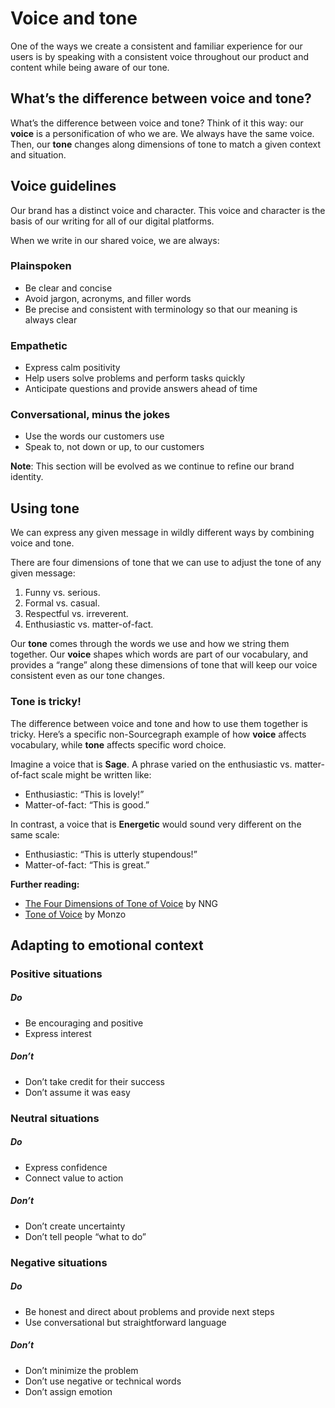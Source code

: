 # Voice and tone

One of the ways we create a consistent and familiar experience for our users is by speaking with a consistent voice throughout our product and content while being aware of our tone.

## What’s the difference between voice and tone?

What’s the difference between voice and tone? Think of it this way: our **voice** is a personification of who we are. We always have the same voice. Then, our **tone** changes along dimensions of tone to match a given context and situation.

## Voice guidelines

Our brand has a distinct voice and character. This voice and character is the basis of our writing for all of our digital platforms.

When we write in our shared voice, we are always:

### Plainspoken

- Be clear and concise
- Avoid jargon, acronyms, and filler words
- Be precise and consistent with terminology so that our meaning is always clear

### Empathetic

- Express calm positivity
- Help users solve problems and perform tasks quickly
- Anticipate questions and provide answers ahead of time

### Conversational, minus the jokes

- Use the words our customers use
- Speak to, not down or up, to our customers

**Note**: This section will be evolved as we continue to refine our brand identity.

## Using tone

We can express any given message in wildly different ways by combining voice and tone.

There are four dimensions of tone that we can use to adjust the tone of any given message:

1. Funny vs. serious.
2. Formal vs. casual.
3. Respectful vs. irreverent.
4. Enthusiastic vs. matter-of-fact.

Our **tone** comes through the words we use and how we string them together. Our **voice** shapes which words are part of our vocabulary, and provides a “range” along these dimensions of tone that will keep our voice consistent even as our tone changes.

<div class="tone-sample">
<h3>Tone is tricky!</h3>
<p>The difference between voice and tone and how to use them together is tricky. Here’s a specific non-Sourcegraph example of how <strong>voice</strong> affects vocabulary, while <strong>tone</strong> affects specific word choice.</p>

<p>Imagine a voice that is <strong>Sage</strong>. A phrase varied on the enthusiastic vs. matter-of-fact scale might be written like:</p>

<ul>
<li>Enthusiastic: “This is lovely!”</li>
<li>Matter-of-fact: “This is good.”</li>
</ul>

<p>In contrast, a voice that is <strong>Energetic</strong> would sound very different on the same scale:</p>

<ul>
<li>Enthusiastic: “This is utterly stupendous!”</li>
<li>Matter-of-fact: “This is great.”</li>
</ul>
</div>

**Further reading:**

- [The Four Dimensions of Tone of Voice](https://www.nngroup.com/articles/tone-of-voice-dimensions/) by NNG
- [Tone of Voice](https://monzo.com/tone-of-voice/) by Monzo

## Adapting to emotional context

### Positive situations

<div class="usage">
<div class="item yes">
<h5>Do</h5>
<ul>
<li>Be encouraging and positive</li>
<li>Express interest</li>
</ul>
</div>
<div class="item no">
<h5>Don’t</h5>
<ul>
<li>Don’t take credit for their success</li>
<li>Don’t assume it was easy</li>
</ul>
</div>
</div>

### Neutral situations

<div class="usage">
<div class="item yes">
<h5>Do</h5>
<ul>
<li>Express confidence</li>
<li>Connect value to action</li>
</ul>
</div>
<div class="item no">
<h5>Don’t</h5>
<ul>
<li>Don’t create uncertainty</li>
<li>Don’t tell people “what to do”</li>
</ul>
</div>
</div>

### Negative situations

<div class="usage">
<div class="item yes">
<h5>Do</h5>
<ul>
<li>Be honest and direct about problems and provide next steps</li>
<li>Use conversational but straightforward language</li>
</ul>
</div>
<div class="item no">
<h5>Don’t</h5>
<ul>
<li>Don’t minimize the problem</li>
<li>Don’t use negative or technical words</li>
<li>Don’t assign emotion</li>
</ul>
</div>
</div>
